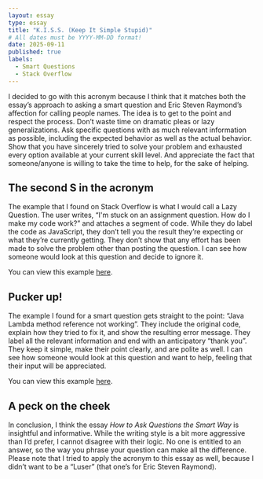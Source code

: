 ```yaml
---
layout: essay
type: essay
title: "K.I.S.S. (Keep It Simple Stupid)"
# All dates must be YYYY-MM-DD format!
date: 2025-09-11
published: true
labels:
  - Smart Questions
  - Stack Overflow
---
```


I decided to go with this acronym because I think that it matches both the essay’s approach to asking a smart question and Eric Steven Raymond’s affection for calling people names. The idea is to get to the point and respect the process. Don’t waste time on dramatic pleas or lazy generalizations. Ask specific questions with as much relevant information as possible, including the expected behavior as well as the actual behavior. Show that you have sincerely tried to solve your problem and exhausted every option available at your current skill level. And appreciate the fact that someone/anyone is willing to take the time to help, for the sake of helping.

## The second S in the acronym

The example that I found on Stack Overflow is what I would call a Lazy Question. The user writes, “I'm stuck on an assignment question. How do I make my code work?” and attaches a segment of code. While they do label the code as JavaScript, they don’t tell you the result they’re expecting or what they’re currently getting. They don’t show that any effort has been made to solve the problem other than posting the question. I can see how someone would look at this question and decide to ignore it.

You can view this example [here](https://stackoverflow.com/questions/37185851/im-not-sure-why-my-code-doesnt-work).

## Pucker up!

The example I found for a smart question gets straight to the point: “Java Lambda method reference not working”. They include the original code, explain how they tried to fix it, and show the resulting error message. They label all the relevant information and end with an anticipatory  “thank you”. They keep it simple, make their point clearly, and are polite as well. I can see how someone would look at this question and want to help, feeling that their input will be appreciated.

You can view this example [here](https://stackoverflow.com/questions/33938594/java-lambda-method-reference-not-working).

## A peck on the cheek

In conclusion, I think the essay _How to Ask Questions the Smart Way_  is insightful and informative. While the writing style is a bit more aggressive than I’d prefer, I cannot disagree with their logic. No one is entitled to an answer, so the way you phrase your question can make all the difference. Please note that I tried to apply the acronym to this essay as well, because I didn’t want to be a “Luser” (that one’s for Eric Steven Raymond).
